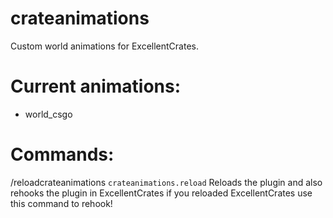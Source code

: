 ﻿# crateanimations
Custom world animations for ExcellentCrates.

# Current animations:
- world_csgo

# Commands:
/reloadcrateanimations `crateanimations.reload` 
Reloads the plugin and also rehooks the plugin in ExcellentCrates
if you reloaded ExcellentCrates use this command to rehook!
